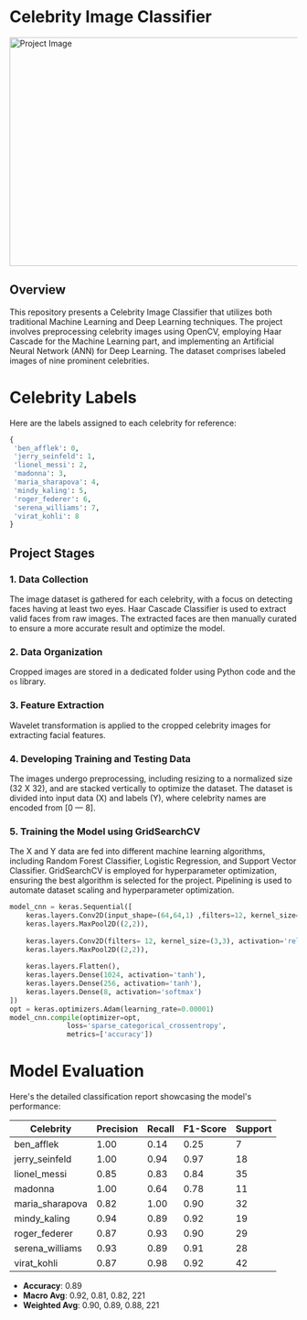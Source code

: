 # Celebrity Image Classifier

<img src="https://github.com/John-Alex07/Portfolio/blob/master/static/img/portfolio/portfolio-4.jpg" alt="Project Image" width="600" height="400">

## Overview

This repository presents a Celebrity Image Classifier that utilizes both traditional Machine Learning and Deep Learning techniques. The project involves preprocessing celebrity images using OpenCV, employing Haar Cascade for the Machine Learning part, and implementing an Artificial Neural Network (ANN) for Deep Learning. The dataset comprises labeled images of nine prominent celebrities.
# Celebrity Labels

Here are the labels assigned to each celebrity for reference:

```python
{
 'ben_afflek': 0,
 'jerry_seinfeld': 1,
 'lionel_messi': 2,
 'madonna': 3,
 'maria_sharapova': 4,
 'mindy_kaling': 5,
 'roger_federer': 6,
 'serena_williams': 7,
 'virat_kohli': 8
}
```

## Project Stages

### 1. Data Collection

The image dataset is gathered for each celebrity, with a focus on detecting faces having at least two eyes. Haar Cascade Classifier is used to extract valid faces from raw images. The extracted faces are then manually curated to ensure a more accurate result and optimize the model.

### 2. Data Organization

Cropped images are stored in a dedicated folder using Python code and the `os` library.

### 3. Feature Extraction

Wavelet transformation is applied to the cropped celebrity images for extracting facial features.

### 4. Developing Training and Testing Data

The images undergo preprocessing, including resizing to a normalized size (32 X 32), and are stacked vertically to optimize the dataset. The dataset is divided into input data (X) and labels (Y), where celebrity names are encoded from [0 — 8].

### 5. Training the Model using GridSearchCV

The X and Y data are fed into different machine learning algorithms, including Random Forest Classifier, Logistic Regression, and Support Vector Classifier. GridSearchCV is employed for hyperparameter optimization, ensuring the best algorithm is selected for the project. Pipelining is used to automate dataset scaling and hyperparameter optimization.

```python
model_cnn = keras.Sequential([
    keras.layers.Conv2D(input_shape=(64,64,1) ,filters=12, kernel_size=(3,3), activation='relu'),
    keras.layers.MaxPool2D((2,2)),
    
    keras.layers.Conv2D(filters= 12, kernel_size=(3,3), activation='relu'),
    keras.layers.MaxPool2D((2,2)),
    
    keras.layers.Flatten(),
    keras.layers.Dense(1024, activation='tanh'),
    keras.layers.Dense(256, activation='tanh'),
    keras.layers.Dense(8, activation='softmax')
])
opt = keras.optimizers.Adam(learning_rate=0.00001)
model_cnn.compile(optimizer=opt,
              loss='sparse_categorical_crossentropy',
              metrics=['accuracy'])
```

# Model Evaluation

Here's the detailed classification report showcasing the model's performance:

| Celebrity         | Precision | Recall | F1-Score | Support |
|-------------------|-----------|--------|----------|---------|
| ben_afflek        | 1.00      | 0.14   | 0.25     | 7       |
| jerry_seinfeld    | 1.00      | 0.94   | 0.97     | 18      |
| lionel_messi      | 0.85      | 0.83   | 0.84     | 35      |
| madonna           | 1.00      | 0.64   | 0.78     | 11      |
| maria_sharapova   | 0.82      | 1.00   | 0.90     | 32      |
| mindy_kaling      | 0.94      | 0.89   | 0.92     | 19      |
| roger_federer     | 0.87      | 0.93   | 0.90     | 29      |
| serena_williams   | 0.93      | 0.89   | 0.91     | 28      |
| virat_kohli       | 0.87      | 0.98   | 0.92     | 42      |

- **Accuracy**: 0.89
- **Macro Avg**: 0.92, 0.81, 0.82, 221
- **Weighted Avg**: 0.90, 0.89, 0.88, 221


